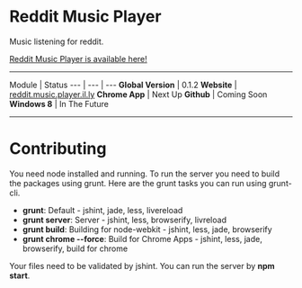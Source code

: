
# Reddit Music Player

Music listening for reddit.

[Reddit Music Player is available here!](http://reddit.music.player.il.ly/)

---

Module | Status
--- | --- | ---
**Global Version** | 0.1.2
**Website** |  [reddit.music.player.il.ly](http://reddit.music.player.il.ly)
**Chrome App** | Next Up
**Github** | Coming Soon
**Windows 8** | In The Future

---

# Contributing

You need node installed and running. To run the server you need to build the packages using grunt.
Here are the grunt tasks you can run using grunt-cli.

* **grunt**: Default - jshint, jade, less, livereload
* **grunt server**: Server - jshint, less, browserify, livreload
* **grunt build**: Building for node-webkit - jshint, less, jade, browserify
* **grunt chrome --force**: Build for Chrome Apps - jshint, less, jade, browserify, build for chrome

Your files need to be validated by jshint.
You can run the server by **npm start**.